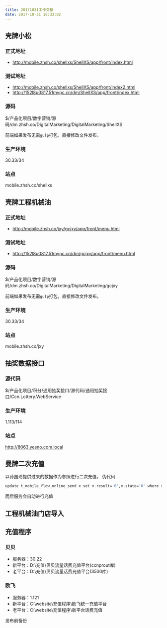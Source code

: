 ```yaml
---
title: 20171031工作交接
date: 2017-10-31 18:33:02
---
```




## 壳牌小松

### 正式地址
* http://mobile.zhsh.co/shellxs/ShellXS/app/front/index.html

### 测试地址

* http://mobile.zhsh.co/shellxs/ShellXS/app/front/index2.html
* http://152l8u0817.51mypc.cn/dm/ShellXS/app/front/index.html

### 源码

$/产品化项目/数字营销/源码/dm.zhsh.co/DigitalMarketing/DigitalMarketing/ShellXS

前端如果发布无需`gulp`打包，直接修改文件发布。

### 生产环境

30.33/34

### 站点

mobile.zhsh.co/shellxs





## 壳牌工程机械油

### 正式地址
* http://mobile.zhsh.co/jxy/gcjxy/app/front/menu.html

### 测试地址
* http://152l8u0817.51mypc.cn/dm/gcjxy/app/front/menu.html

### 源码
$/产品化项目/数字营销/源码/dm.zhsh.co/DigitalMarketing/DigitalMarketing/gcjxy

前端如果发布无需`gulp`打包，直接修改文件发布。

### 生产环境
30.33/34

### 站点
mobile.zhsh.co/jxy



## 抽奖数据接口

### 源代码
$/产品化项目/积分/通用抽奖接口/源代码/通用抽奖接口/Ccn.Lottery.WebService

### 生产环境
1.113/114

### 站点
http://8063.yesno.com.local





## 曼牌二次充值

以孙国玲提供过来的数据作为参照进行二次充值，
伪代码
``` bash
update t_mobile_flow_online_send x set x.result='0',x.state='0' where x.facid='1090' and x.mobile in ('','');
```
而后服务会自动进行充值


## 工程机械油门店导入

## 充值程序

### 贝贝
* 服务器：30.22
* 新平台：D:\充值\贝贝流量话费充值平台(ccnprout库)
* 老平台：D:\充值\贝贝流量话费充值平台(3500库)

### 欧飞
* 服务器：1.121
* 新平台：C:\website\充值程序\欧飞统一充值平台
* 老平台：C:\website\充值程序\新平台话费充值

发布前备份

